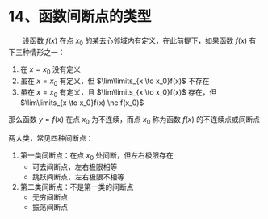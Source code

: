 # 14、函数间断点的类型

&emsp;&emsp;设函数 $f(x)$ 在点 $x_0$ 的某去心邻域内有定义，在此前提下，如果函数 $f(x)$ 有 下三种情形之一：

1. 在 $x = x_0$ 没有定义
2. 虽在 $x = x_0$ 有定义，但 $\lim\limits_{x \to x_0}f(x)$ 不存在
3. 虽在 $x = x_0$ 有定义，且 $\lim\limits_{x \to x_0}f(x)$ 存在，但 $\lim\limits_{x \to x_0}f(x) \ne f(x_0)$

那么函数 $y=f(x)$ 在点 $x_0$ 为不连续，而点 $x_0$ 称为函数 $f(x)$ 的不连续点或间断点

两大类，常见四种间断点：

1. 第一类间断点：在点 $x_0$ 处间断，但左右极限存在
    - 可去间断点，左右极限相等
    - 跳跃间断点，左右极限不相等
2. 第二类间断点：不是第一类的间断点
    - 无穷间断点
    - 振荡间断点